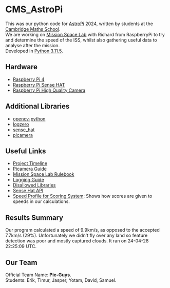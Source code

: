 # CMS_AstroPi
This was our python code for [AstroPi](https://astro-pi.org/) 2024, written by students at the [Cambridge Maths School](https://cms.tela.org.uk/).  
We are working on [Mission Space Lab](https://astro-pi.org/mission-space-lab) with Richard from RaspberryPi to try and determine the speed of the ISS, whilst also gathering useful data to analyse after the mission.  
Developed in [Python 3.11.5](https://www.python.org/).

## Hardware
 - [Raspberry Pi 4](https://www.raspberrypi.com/products/raspberry-pi-4-model-b/)
 - [Raspberry Pi Sense HAT](https://www.raspberrypi.com/products/sense-hat/)
 - [Raspberry Pi High Quality Camera](https://www.raspberrypi.com/products/raspberry-pi-high-quality-camera/)

## Additional Libraries
 - [opencv-python](https://pypi.org/project/opencv-python/)
 - [logzero](https://pypi.org/project/logzero/)
 - [sense_hat](https://pypi.org/project/sense-hat/)
 - [picamera](https://pypi.org/project/picamera/)

## Useful Links
 - [Project Timeline](https://drive.google.com/file/d/13shLaPVPRtqW_dJVC9sglgpTVlJxrLiL/view)
 - [Picamera Guide](https://projects.raspberrypi.org/en/projects/getting-started-with-picamera/1)
 - [Mission Space Lab Rulebook](https://astro-pi.org/mission-space-lab/rulebook)
 - [Logging Guide](https://projects.raspberrypi.org/en/projects/mission-space-lab-creator-guide/3)
 - [Disallowed Libraries](https://docs.google.com/spreadsheets/d/1EoVzgA8gOiDXsJ1k9dQBdPyFC8U3bXFca2dRmdKNbcI/edit#gid=0)
 - [Sense Hat API](https://pythonhosted.org/sense-hat/api/)
 - [Speed Profile for Scoring System](https://www.desmos.com/calculator/we4vr4yio8): Shows how scores are given to speeds in our calculations.

## Results Summary
Our program calculated a speed of 9.9km/s, as opposed to the accepted 7.7km/s (29%). Unfortunately we didn't fly over any land so feature detection was poor and mostly captured clouds.
It ran on 24-04-28 22:25:09 UTC.

## Our Team
Official Team Name: **Pie-Guys**.  
Students: Erik, Timur, Jasper, Yotam, David, Samuel.
